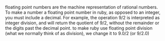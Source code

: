 floating point numbers are the machine representation of rational numbers. 
To make a number a floating point number in ruby, as opposed to an integer, you must include a decimal.
For example, the operation 9/2 is interpreted as integer division, and will return the quotient of 9/2, without the remainder or the digits past the decimal point.
to make ruby use floating point division (what we normally think of as division), we change it to 9.0/2 (or 9/2.0)
